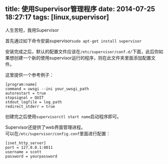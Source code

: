 title: 使用Supervisor管理程序
date: 2014-07-25 18:27:17
tags: [linux,supervisor]
---

人生苦短，我用Supervisor
<!--more-->

首先通过如下命令安装supervisor`sudo apt-get install supervisor`  

安装完成之后，默认的配置文件应该在`/etc/supervisor/conf.d/`下面，此后你如果想创建一个新的使用supervisor运行的程序，则在此文件夹里面添加配置文件。  

这里提供一个参考例子：  

```
[program:name]
command = uwsgi --ini your_uwsgi_path
autorestart = true
stopsignal = QUIT
stdout_logfile = log_path
redirect_stderr = true
```  

创建完之后使用`supervisorctl start name`启动程序即可。  


Supervisor还提供了web界面管理进程。  
可以在`/etc/supervisor/config.conf`里面进行配置：  
```
[inet_http_server]
port = 127.0.0.1:8011
username = scott
password = yourpassword
```


